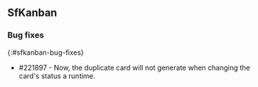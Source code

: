 ## SfKanban  
  
### Bug fixes
{:#sfkanban-bug-fixes}
 
* \#221897 - Now, the duplicate card will not generate when changing the card's status a runtime.
